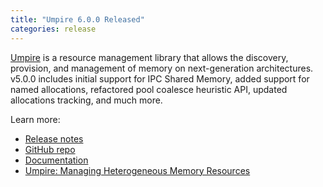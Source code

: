 ```yaml
---
title: "Umpire 6.0.0 Released"
categories: release
---
```


[Umpire](https://github.com/LLNL/Umpire) is a resource management library that allows the discovery, provision, and management of memory on next-generation architectures. v5.0.0 includes initial support for IPC Shared Memory, added support for named allocations, refactored pool coalesce heuristic API, updated allocations tracking, and much more.

Learn more:
- [Release notes](https://github.com/LLNL/Umpire/releases/tag/v6.0.0)
- [GitHub repo](https://github.com/LLNL/Umpire)
- [Documentation](https://umpire.readthedocs.io/en/latest/)
- [Umpire: Managing Heterogeneous Memory Resources](https://computing.llnl.gov/projects/umpire)
